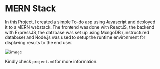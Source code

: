 # MERN Stack

In this Project, I created a simple To-do app using Javascript and deployed it to a MERN webstack. The frontend was done with ReactJS, the backend with ExpressJS, the database was set up using MongoDB (unstructured database) and Node.js was used to setup the runtime environment for displaying results to the end user.

![image](https://user-images.githubusercontent.com/91850543/191931763-8baf7ee9-b803-4052-80e1-d210da8052b1.png)

Kindly check `project.md` for more information.
